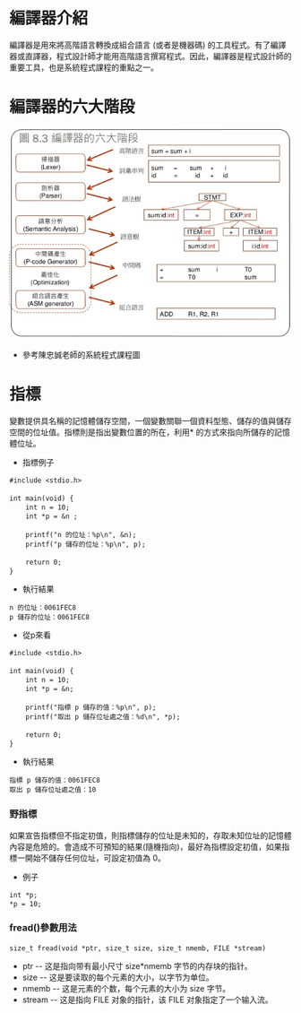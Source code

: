 # 編譯器介紹
編譯器是用來將高階語言轉換成組合語言 (或者是機器碼) 的工具程式。有了編譯器或直譯器，程式設計師才能用高階語言撰寫程式。因此，編譯器是程式設計師的重要工具，也是系統程式課程的重點之一。

# 編譯器的六大階段
![Pic](https://github.com/brian891005/sp109b/blob/main/Note/IMG/compiler.jpg)
* 參考陳忠誠老師的系統程式課程圖

# 指標
變數提供具名稱的記憶體儲存空間，一個變數關聯一個資料型態、儲存的值與儲存空間的位址值。指標則是指出變數位置的所在，利用* 的方式來指向所儲存的記憶體位址。

* 指標例子
```
#include <stdio.h>

int main(void) {
    int n = 10;
    int *p = &n ;

    printf("n 的位址：%p\n", &n);
    printf("p 儲存的位址：%p\n", p);

    return 0;
}
```
* 執行結果
```
n 的位址：0061FEC8      
p 儲存的位址：0061FEC8  
```
* 從p來看
```
#include <stdio.h>

int main(void) {
    int n = 10;
    int *p = &n;

    printf("指標 p 儲存的值：%p\n", p);
    printf("取出 p 儲存位址處之值：%d\n", *p);

    return 0;
}
```
* 執行結果
```
指標 p 儲存的值：0061FEC8
取出 p 儲存位址處之值：10
```

### 野指標
如果宣告指標但不指定初值，則指標儲存的位址是未知的，存取未知位址的記憶體內容是危險的。會造成不可預知的結果(隨機指向)，最好為指標設定初值，如果指標一開始不儲存任何位址，可設定初值為 0。

* 例子
```
int *p; 
*p = 10;
```
### fread()參數用法
```
size_t fread(void *ptr, size_t size, size_t nmemb, FILE *stream)
```
* ptr -- 这是指向带有最小尺寸 size*nmemb 字节的内存块的指针。
* size -- 这是要读取的每个元素的大小，以字节为单位。
* nmemb -- 这是元素的个数，每个元素的大小为 size 字节。
* stream -- 这是指向 FILE 对象的指针，该 FILE 对象指定了一个输入流。